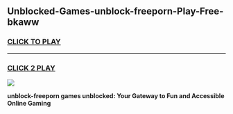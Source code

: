 
## Unblocked-Games-unblock-freeporn-Play-Free-bkaww
<h3>
<a href="https://premium76.site?title=unblock-freeporn&ref=23A">CLICK TO PLAY</a></h3>
<hr>

<h3>
<a href="https://premium76.site?title=unblock-freeporn&ref=23A">CLICK 2 PLAY</a>
  
</h3>

<a href="https://premium76.site?title=unblock-freeporn&ref=23A"><img src="https://clearcache.store/games.png"></a>


**unblock-freeporn games unblocked: Your Gateway to Fun and Accessible Online Gaming**
